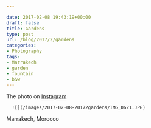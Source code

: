 ```yaml
---

date: 2017-02-08 19:43:19+00:00
draft: false
title: Gardens
type: post
url: /blog/2017/2/gardens
categories:
- Photography
tags:
- Marrakech
- garden
- fountain
- b&w
---
```


The photo on [Instagram](https://instagram.com/p/BQQziy1g_GA/) 


  
      ![](/images/2017-02-08-20172gardens/IMG_0621.JPG)

  



Marrakech, Morocco
